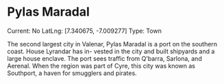 # Pylas Maradal

Current: No
LatLng: [7.340675, -7.009277]
Type: Town

The second largest city in Valenar, Pylas Maradal is a port on the southern coast. House Lyrandar has in- vested in the city and built shipyards and a large house enclave. The port sees traffic from Q'barra, Sarlona, and Aerenal. When the region was part of Cyre, this city was known as Southport, a haven for smugglers and pirates.